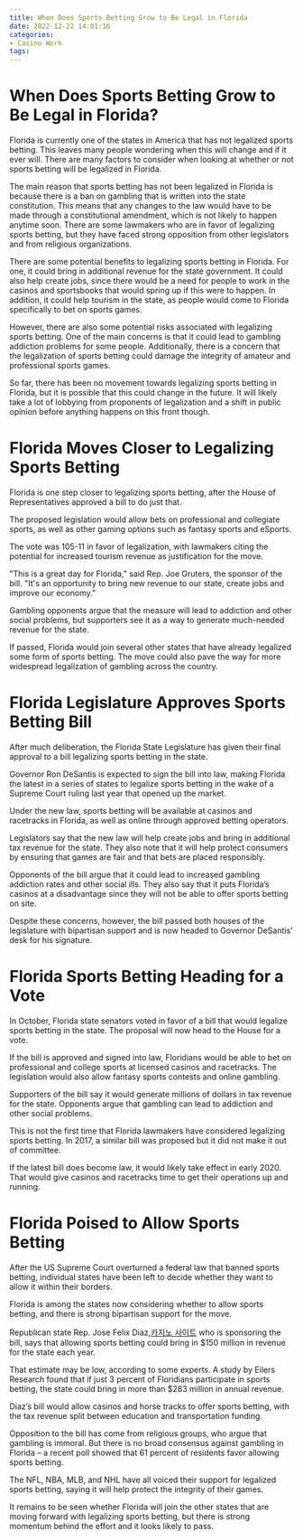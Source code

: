 ```yaml
---
title: When Does Sports Betting Grow to Be Legal in Florida
date: 2022-12-22 14:01:16
categories:
- Casino Work
tags:
---
```



#  When Does Sports Betting Grow to Be Legal in Florida?

Florida is currently one of the states in America that has not legalized sports betting. This leaves many people wondering when this will change and if it ever will. There are many factors to consider when looking at whether or not sports betting will be legalized in Florida.

The main reason that sports betting has not been legalized in Florida is because there is a ban on gambling that is written into the state constitution. This means that any changes to the law would have to be made through a constitutional amendment, which is not likely to happen anytime soon. There are some lawmakers who are in favor of legalizing sports betting, but they have faced strong opposition from other legislators and from religious organizations.

There are some potential benefits to legalizing sports betting in Florida. For one, it could bring in additional revenue for the state government. It could also help create jobs, since there would be a need for people to work in the casinos and sportsbooks that would spring up if this were to happen. In addition, it could help tourism in the state, as people would come to Florida specifically to bet on sports games.

However, there are also some potential risks associated with legalizing sports betting. One of the main concerns is that it could lead to gambling addiction problems for some people. Additionally, there is a concern that the legalization of sports betting could damage the integrity of amateur and professional sports games.

So far, there has been no movement towards legalizing sports betting in Florida, but it is possible that this could change in the future. It will likely take a lot of lobbying from proponents of legalization and a shift in public opinion before anything happens on this front though.

#  Florida Moves Closer to Legalizing Sports Betting

Florida is one step closer to legalizing sports betting, after the House of Representatives approved a bill to do just that.

The proposed legislation would allow bets on professional and collegiate sports, as well as other gaming options such as fantasy sports and eSports.

The vote was 105-11 in favor of legalization, with lawmakers citing the potential for increased tourism revenue as justification for the move.

"This is a great day for Florida," said Rep. Joe Gruters, the sponsor of the bill. "It's an opportunity to bring new revenue to our state, create jobs and improve our economy."

Gambling opponents argue that the measure will lead to addiction and other social problems, but supporters see it as a way to generate much-needed revenue for the state.

If passed, Florida would join several other states that have already legalized some form of sports betting. The move could also pave the way for more widespread legalization of gambling across the country.

#  Florida Legislature Approves Sports Betting Bill

After much deliberation, the Florida State Legislature has given their final approval to a bill legalizing sports betting in the state.

Governor Ron DeSantis is expected to sign the bill into law, making Florida the latest in a series of states to legalize sports betting in the wake of a Supreme Court ruling last year that opened up the market.

Under the new law, sports betting will be available at casinos and racetracks in Florida, as well as online through approved betting operators.

Legislators say that the new law will help create jobs and bring in additional tax revenue for the state. They also note that it will help protect consumers by ensuring that games are fair and that bets are placed responsibly.

Opponents of the bill argue that it could lead to increased gambling addiction rates and other social ills. They also say that it puts Florida’s casinos at a disadvantage since they will not be able to offer sports betting on site.

Despite these concerns, however, the bill passed both houses of the legislature with bipartisan support and is now headed to Governor DeSantis’ desk for his signature.

#  Florida Sports Betting Heading for a Vote

In October, Florida state senators voted in favor of a bill that would legalize sports betting in the state. The proposal will now head to the House for a vote.

If the bill is approved and signed into law, Floridians would be able to bet on professional and college sports at licensed casinos and racetracks. The legislation would also allow fantasy sports contests and online gambling.

Supporters of the bill say it would generate millions of dollars in tax revenue for the state. Opponents argue that gambling can lead to addiction and other social problems.

This is not the first time that Florida lawmakers have considered legalizing sports betting. In 2017, a similar bill was proposed but it did not make it out of committee.

If the latest bill does become law, it would likely take effect in early 2020. That would give casinos and racetracks time to get their operations up and running.

#  Florida Poised to Allow Sports Betting

After the US Supreme Court overturned a federal law that banned sports betting, individual states have been left to decide whether they want to allow it within their borders. 

Florida is among the states now considering whether to allow sports betting, and there is strong bipartisan support for the move. 

Republican state Rep. Jose Felix Diaz,[카지노 사이트](https://choegocasino.com/) who is sponsoring the bill, says that allowing sports betting could bring in $150 million in revenue for the state each year. 

That estimate may be low, according to some experts. A study by Eilers Research found that if just 3 percent of Floridians participate in sports betting, the state could bring in more than $283 million in annual revenue. 

Diaz’s bill would allow casinos and horse tracks to offer sports betting, with the tax revenue split between education and transportation funding. 

Opposition to the bill has come from religious groups, who argue that gambling is immoral. But there is no broad consensus against gambling in Florida – a recent poll showed that 61 percent of residents favor allowing sports betting. 

The NFL, NBA, MLB, and NHL have all voiced their support for legalized sports betting, saying it will help protect the integrity of their games. 

It remains to be seen whether Florida will join the other states that are moving forward with legalizing sports betting, but there is strong momentum behind the effort and it looks likely to pass.